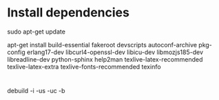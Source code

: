 
# Install dependencies

sudo apt-get update

apt-get install  build-essential fakeroot devscripts autoconf-archive pkg-config erlang17-dev libcurl4-openssl-dev libicu-dev libmozjs185-dev libreadline-dev python-sphinx help2man texlive-latex-recommended texlive-latex-extra texlive-fonts-recommended texinfo

#

debuild -i -us -uc -b
